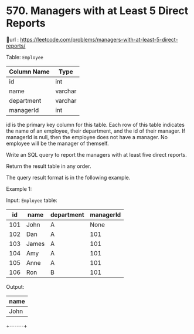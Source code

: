 # 570. Managers with at Least 5 Direct Reports

🔗url : https://leetcode.com/problems/managers-with-at-least-5-direct-reports/

Table: `Employee`

| Column Name | Type    |
|---|---|
| id          | int     |
| name        | varchar |
| department  | varchar |
| managerId   | int     |

id is the primary key column for this table.
Each row of this table indicates the name of an employee, their department, and the id of their manager.
If managerId is null, then the employee does not have a manager.
No employee will be the manager of themself.
 

Write an SQL query to report the managers with at least five direct reports.

Return the result table in any order.

The query result format is in the following example.

 

Example 1:

Input: 
`Employee` table:

| id  | name  | department | managerId |
|---|---|---|---|
| 101 | John  | A          | None      |
| 102 | Dan   | A          | 101       |
| 103 | James | A          | 101       |
| 104 | Amy   | A          | 101       |
| 105 | Anne  | A          | 101       |
| 106 | Ron   | B          | 101       |

Output: 

| name |
|---|
| John |
+------+
